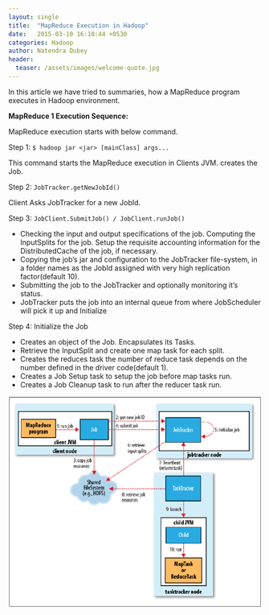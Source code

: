 ```yaml
---
layout: single
title:  "MapReduce Execution in Hadoop"
date:   2015-03-10 16:10:44 +0530
categories: Hadoop
author: Natendra Dubey
header:
  teaser: /assets/images/welcome-quote.jpg
---
```


In this article we have tried to summaries,  how a MapReduce program executes in Hadoop environment.

**MapReduce 1 Execution Sequence:**

MapReduce execution starts with below command.

Step 1: `$ hadoop jar <jar> [mainClass] args...`

This command starts the MapReduce execution in Clients JVM.
creates the Job.

Step 2: `JobTracker.getNewJobId()`

Client Asks JobTracker for a new JobId.

Step 3: `JobClient.SubmitJob() / JobClient.runJob()`

- Checking the input and output specifications of the job.
Computing the InputSplits for the job.
Setup the requisite accounting information for the DistributedCache of the job, if necessary.
- Copying the job’s jar and configuration to the JobTracker  file-system, in a folder names as the JobId assigned with very high replication factor(default 10).
- Submitting the job to the JobTracker and optionally monitoring it’s status.
- JobTracker puts the job into an internal queue from where JobScheduler will pick it up and Initialize

Step 4: Initialize the Job

- Creates an object of the Job.
Encapsulates its Tasks.
- Retrieve the InputSplit and create one map task for each split.
- Creates the reduces task the number of reduce task depends on the number defined in the driver code(default 1).
- Creates a Job Setup task to setup the job before map tasks run.
- Creates a Job Cleanup task to run after the reducer task run.

![mr1_execution](/assets/images/mr1_execution.png)

